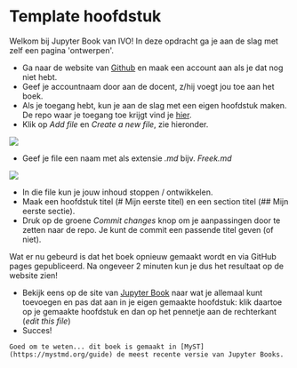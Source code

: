 # Template hoofdstuk

Welkom bij Jupyter Book van IVO! In deze opdracht ga je aan de slag met zelf een pagina 'ontwerpen'.

* Ga naar de website van [Github](https://github.com) en maak een account aan als je dat nog niet hebt.
* Geef je accountnaam door aan de docent, z/hij voegt jou toe aan het boek.
* Als je toegang hebt, kun je aan de slag met een eigen hoofdstuk maken. De repo waar je toegang toe krijgt vind je [hier](https://github.com/TUD-SEEd/IVO).
* Klik op *Add file* en *Create a new file*, zie hieronder.

![](./Figuren/newpage.png)

* Geef je file een naam met als extensie *.md* bijv. *Freek.md*

![](./Figuren/naambestand.PNG)

* In die file kun je jouw inhoud stoppen / ontwikkelen. 
* Maak een hoofdstuk titel (# Mijn eerste titel) en een section titel (## Mijn eerste sectie). 
* Druk op de groene *Commit changes* knop om je aanpassingen door te zetten naar de repo. Je kunt de commit een passende titel geven (of niet).

Wat er nu gebeurd is dat het boek opnieuw gemaakt wordt en via GitHub pages gepubliceerd. Na ongeveer 2 minuten kun je dus het resultaat op de website zien!

* Bekijk eens op de site van [Jupyter Book](https://jupyterbook.org/en/stable/content/index.html) naar wat je allemaal kunt toevoegen en pas dat aan in je eigen gemaakte hoofdstuk: klik daartoe op je gemaakte hoofdstuk en dan op het pennetje aan de rechterkant (*edit this file*)
* Succes!

```{note}
Goed om te weten... dit boek is gemaakt in [MyST](https://mystmd.org/guide) de meest recente versie van Jupyter Books.


